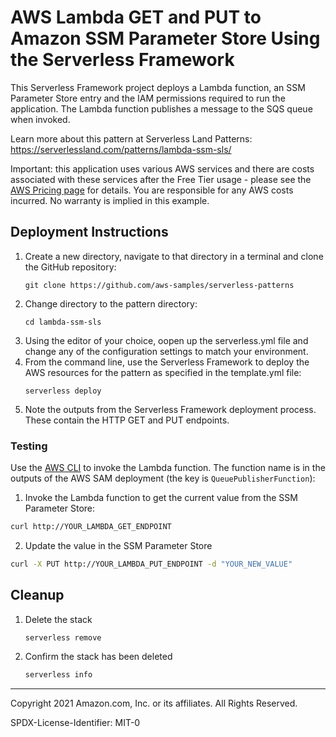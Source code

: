 # AWS Lambda GET and PUT to Amazon SSM Parameter Store Using the Serverless Framework

This Serverless Framework project deploys a Lambda function, an SSM Parameter Store entry and the IAM permissions 
required to run the application. 
The Lambda function publishes a message to the SQS queue when invoked.

Learn more about this pattern at Serverless Land Patterns: https://serverlessland.com/patterns/lambda-ssm-sls/

Important: this application uses various AWS services and there are costs associated with these services after the 
Free Tier usage - 
please see the [AWS Pricing page](https://aws.amazon.com/pricing/) for details. You are responsible for any AWS 
costs incurred. 
No warranty is implied in this example.

## Deployment Instructions

1. Create a new directory, navigate to that directory in a terminal and clone the GitHub repository:
   ```
   git clone https://github.com/aws-samples/serverless-patterns
   ```
1. Change directory to the pattern directory:
   ```
   cd lambda-ssm-sls
   ```
1. Using the editor of your choice, oopen up the serverless.yml file and change any of the configuration settings 
   to match your environment.
2. From the command line, use the Serverless Framework to deploy the AWS resources for the pattern as specified in 
   the template.yml file:
   ```
   serverless deploy
   ```
1. Note the outputs from the Serverless Framework deployment process. These contain the HTTP GET and PUT endpoints.

### Testing

Use the [AWS CLI](https://aws.amazon.com/cli/) to invoke the Lambda function. The function name is in the outputs 
of the AWS SAM 
deployment (the key is `QueuePublisherFunction`):

1. Invoke the Lambda function to get the current value from the SSM Parameter Store:

```bash
curl http://YOUR_LAMBDA_GET_ENDPOINT
```

2. Update the value in the SSM Parameter Store

```bash
curl -X PUT http://YOUR_LAMBDA_PUT_ENDPOINT -d "YOUR_NEW_VALUE"
```

## Cleanup

1. Delete the stack
   ```bash
   serverless remove
   ```
1. Confirm the stack has been deleted
   ```bash
   serverless info
   ```

---

Copyright 2021 Amazon.com, Inc. or its affiliates. All Rights Reserved.

SPDX-License-Identifier: MIT-0
